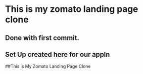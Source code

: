 # This is my zomato landing page clone

## Done with first commit.

## Set Up created here for our appln

##This is My Zomato Landing Page Clone
